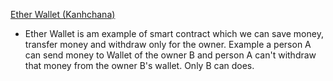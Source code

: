 [Ether Wallet  (Kanhchana)](https://github.com/seabnavin19/soliditySmartContract/tree/member/kanhchana)
- Ether Wallet is am example of smart contract which we can save money, transfer money and withdraw only for the owner. Example a person A can send money to Wallet of the owner B and person A can't withdraw that money from the owner B's wallet. Only B can does.
